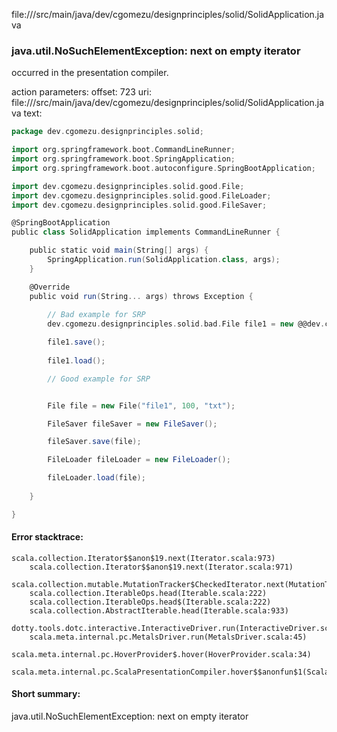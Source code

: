 file://<WORKSPACE>/src/main/java/dev/cgomezu/designprinciples/solid/SolidApplication.java
### java.util.NoSuchElementException: next on empty iterator

occurred in the presentation compiler.

action parameters:
offset: 723
uri: file://<WORKSPACE>/src/main/java/dev/cgomezu/designprinciples/solid/SolidApplication.java
text:
```scala
package dev.cgomezu.designprinciples.solid;

import org.springframework.boot.CommandLineRunner;
import org.springframework.boot.SpringApplication;
import org.springframework.boot.autoconfigure.SpringBootApplication;

import dev.cgomezu.designprinciples.solid.good.File;
import dev.cgomezu.designprinciples.solid.good.FileLoader;
import dev.cgomezu.designprinciples.solid.good.FileSaver;

@SpringBootApplication
public class SolidApplication implements CommandLineRunner {

	public static void main(String[] args) {
		SpringApplication.run(SolidApplication.class, args);
	}

	@Override
	public void run(String... args) throws Exception {
		
		// Bad example for SRP
		dev.cgomezu.designprinciples.solid.bad.File file1 = new @@dev.cgomezu.designprinciples.solid.bad.File("file1", 100, "txt");

		file1.save();
		
		file1.load();

		// Good example for SRP


		File file = new File("file1", 100, "txt");

		FileSaver fileSaver = new FileSaver();

		fileSaver.save(file);

		FileLoader fileLoader = new FileLoader();

		fileLoader.load(file);
		
	}

}

```



#### Error stacktrace:

```
scala.collection.Iterator$$anon$19.next(Iterator.scala:973)
	scala.collection.Iterator$$anon$19.next(Iterator.scala:971)
	scala.collection.mutable.MutationTracker$CheckedIterator.next(MutationTracker.scala:76)
	scala.collection.IterableOps.head(Iterable.scala:222)
	scala.collection.IterableOps.head$(Iterable.scala:222)
	scala.collection.AbstractIterable.head(Iterable.scala:933)
	dotty.tools.dotc.interactive.InteractiveDriver.run(InteractiveDriver.scala:168)
	scala.meta.internal.pc.MetalsDriver.run(MetalsDriver.scala:45)
	scala.meta.internal.pc.HoverProvider$.hover(HoverProvider.scala:34)
	scala.meta.internal.pc.ScalaPresentationCompiler.hover$$anonfun$1(ScalaPresentationCompiler.scala:329)
```
#### Short summary: 

java.util.NoSuchElementException: next on empty iterator